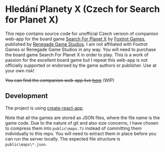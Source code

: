# Hledání Planety X (Czech for Search for Planet X)

This repo contains source code for unofficial Czech version of companion web-app for the board game [Search For Planet X](https://boardgamegeek.com/boardgame/279537/search-planet-x) by [Foxtrot Games](https://foxtrotgames.com/planetx/), published by [Renegade Game Studios](https://renegadegamestudios.com/the-search-for-planet-x/). I am not affiliated with Foxtrot Games or Renegade Game Studios in any way. You will need to purchase the board game Search For Planet X in order to play. This is a work of passion for the excellent board game but I repeat this web-app is not officially supported or endorsed by the game authors or publisher. Use at your own risk!

~~You can find the companion web-app live [here](https://hledani-planety-x.herokuapp.com/)~~ (WIP)

## Development

The project is using [create-react-app](https://reactjs.org/docs/create-a-new-react-app.html).

Note that all the games are stored as JSON files, where the file name is the game code. Due to the nature of git and also size concerns, I have chosen to compress them into `public\maps.7z` instead of committing them individually to this repo. You will need to extract them in place before you can run the server locally. The expected file structure is `public\maps\*.json`.




